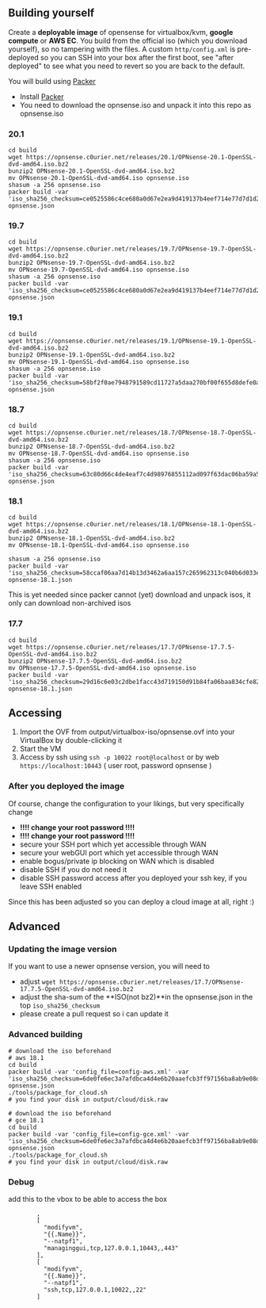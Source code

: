 ## Building yourself

Create a **deployable image** of opensense for virtualbox/kvm, **google compute** or **AWS EC**.
You build from the official iso (which you download yourself), so no tampering with the files. 
A custom `http/config.xml` is pre-deployed so you can SSH into your box after the first boot,
see "after deployed" to see what you need to revert so you are back to the default.

You will build using [Packer](https://www.packer.io/docs/installation.html)


 - Install [Packer](https://www.packer.io/docs/installation.html)
 - You need to download the opnsense.iso and unpack it into this repo as opnsense.iso
 
### 20.1
```
cd build
wget https://opnsense.c0urier.net/releases/20.1/OPNsense-20.1-OpenSSL-dvd-amd64.iso.bz2
bunzip2 OPNsense-20.1-OpenSSL-dvd-amd64.iso.bz2
mv OPNsense-20.1-OpenSSL-dvd-amd64.iso opnsense.iso
shasum -a 256 opnsense.iso
packer build -var 'iso_sha256_checksum=ce0525586c4ce680a0d67e2ea9d419137b4eef714e77d7d1d2ed1236dc880f54' opnsense.json 
```

### 19.7

```
cd build
wget https://opnsense.c0urier.net/releases/19.7/OPNsense-19.7-OpenSSL-dvd-amd64.iso.bz2
bunzip2 OPNsense-19.7-OpenSSL-dvd-amd64.iso.bz2
mv OPNsense-19.7-OpenSSL-dvd-amd64.iso opnsense.iso
shasum -a 256 opnsense.iso
packer build -var 'iso_sha256_checksum=ce0525586c4ce680a0d67e2ea9d419137b4eef714e77d7d1d2ed1236dc880f54' opnsense.json 
```

### 19.1

```
cd build
wget https://opnsense.c0urier.net/releases/19.1/OPNsense-19.1-OpenSSL-dvd-amd64.iso.bz2
bunzip2 OPNsense-19.1-OpenSSL-dvd-amd64.iso.bz2
mv OPNsense-19.1-OpenSSL-dvd-amd64.iso opnsense.iso
shasum -a 256 opnsense.iso
packer build -var 'iso_sha256_checksum=58bf2f0ae7948791589cd11727a5daa270bf00f655d8defe0a43140d920e8065' opnsense.json 
```

### 18.7

```
cd build
wget https://opnsense.c0urier.net/releases/18.7/OPNsense-18.7-OpenSSL-dvd-amd64.iso.bz2
bunzip2 OPNsense-18.7-OpenSSL-dvd-amd64.iso.bz2
mv OPNsense-18.7-OpenSSL-dvd-amd64.iso opnsense.iso
shasum -a 256 opnsense.iso
packer build -var 'iso_sha256_checksum=63c80d66c4de4eaf7c4d98976855112ad097f63dac06ba59a55fa40496de384a' opnsense.json 
```

### 18.1

```
cd build
wget https://opnsense.c0urier.net/releases/18.1/OPNsense-18.1-OpenSSL-dvd-amd64.iso.bz2
bunzip2 OPNsense-18.1-OpenSSL-dvd-amd64.iso.bz2
mv OPNsense-18.1-OpenSSL-dvd-amd64.iso opnsense.iso

shasum -a 256 opnsense.iso
packer build -var 'iso_sha256_checksum=58ccaf06aa7d14b13d3462a6aa157c265962313c040b6d033ea76546340670e2' opnsense-18.1.json 
```

This is yet needed since packer cannot (yet) download and unpack isos, it only can download non-archived isos

### 17.7

```
cd build
wget https://opnsense.c0urier.net/releases/17.7/OPNsense-17.7.5-OpenSSL-dvd-amd64.iso.bz2
bunzip2 OPNsense-17.7.5-OpenSSL-dvd-amd64.iso.bz2
mv OPNsense-17.7.5-OpenSSL-dvd-amd64.iso opnsense.iso
packer build -var 'iso_sha256_checksum=29d16c6e03c2dbe1facc43d719150d91b84fa06baa834cfe8299212b52933c06' opnsense-18.1.json
```

## Accessing 

1. Import the OVF from output/virtualbox-iso/opnsense.ovf into your VirtualBox by double-clicking it
2. Start the VM
3. Access by ssh using `ssh -p 10022 root@localhost` or by web `https://localhost:10443` ( user root, password opnsense )

### After you deployed the image

Of course, change the configuration to your likings, but very specifically change

 - **!!!! change your root password !!!!**
 - **!!!! change your root password !!!!**
 - secure your SSH port which yet accessible through WAN
 - secure your webGUI port which yet accessible through WAN
 - enable bogus/private ip blocking on WAN which is disabled
 - disable SSH if you do not need it
 - disable SSH password access after you deployed your ssh key, if you leave SSH enabled

Since this has been adjusted so you can deploy a cloud image at all, right :)


## Advanced

### Updating the image version

If you want to use a newer opnsense version, you will need to

 - adjust `wget https://opnsense.c0urier.net/releases/17.7/OPNsense-17.7.5-OpenSSL-dvd-amd64.iso.bz2`
 - adjust the sha-sum of the **ISO(not bz2)**in the opnsense.json in the top `iso_sha256_checksum`
 - please create a pull request so i can update it

### Advanced building
    
    # download the iso beforehand
    # aws 18.1
    cd build
    packer build -var 'config_file=config-aws.xml' -var 'iso_sha256_checksum=6de0fe6ec3a7afdbca4d4e6b20aaefcb3ff97156ba8ab9e08d2f74826f26ccd7' opnsense.json
    ./tools/package_for_cloud.sh
    # you find your disk in output/cloud/disk.raw

    # download the iso beforehand
    # gce 18.1
    cd build
    packer build -var 'config_file=config-gce.xml' -var 'iso_sha256_checksum=6de0fe6ec3a7afdbca4d4e6b20aaefcb3ff97156ba8ab9e08d2f74826f26ccd7' opnsense.json
    ./tools/package_for_cloud.sh
    # you find your disk in output/cloud/disk.raw 
    
### Debug

add this to the vbox to be able to access the box

```
		,
        [
          "modifyvm",
          "{{.Name}}",
          "--natpf1",
          "managinggui,tcp,127.0.0.1,10443,,443"
        ],
        [
          "modifyvm",
          "{{.Name}}",
          "--natpf1",
          "ssh,tcp,127.0.0.1,10022,,22"
        ]
```

